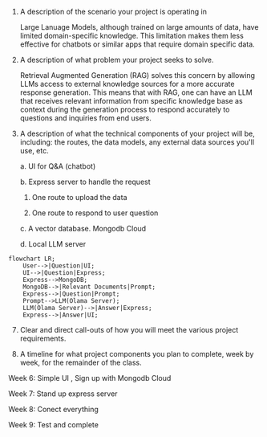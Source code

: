 1. A description of the scenario your project is operating in

   Large Lanuage Models, although trained on large amounts of data, have limited domain-specific knowledge. This limitation makes them less effective for chatbots or similar apps that require domain specific data.

3. A description of what problem your project seeks to solve.

   Retrieval Augmented Generation (RAG) solves this concern by allowing LLMs access to external knowledge sources for a more accurate response generation. This means that with RAG, one can have an LLM that receives relevant information from specific knowledge base as context during the generation process to respond accurately to questions and inquiries from end users.

5. A description of what the technical components of your project will be, including: the routes, the data models, any external data sources you'll use, etc.

   a. UI for Q&A (chatbot)
   
   b. Express server to handle the request
      1.  One route to upload the data
         
      3.  One route to respond to user question
         
   c. A vector database.  Mongodb Cloud

   d. Local LLM server 

```mermaid
flowchart LR;
    User-->|Question|UI;
    UI-->|Question|Express;
    Express-->MongoDB;
    MongoDB-->|Relevant Documents|Prompt;
    Express-->|Question|Prompt;
    Prompt-->LLM(Olama Server);
    LLM(Olama Server)-->|Answer|Express;
    Express-->|Answer|UI;

```

7. Clear and direct call-outs of how you will meet the various project requirements.

   

9. A timeline for what project components you plan to complete, week by week, for the remainder of the class.

  Week 6: Simple UI , Sign up with Mongodb Cloud
  
  Week 7: Stand up express server
  
  Week 8: Conect everything
  
  Week 9: Test and complete 
